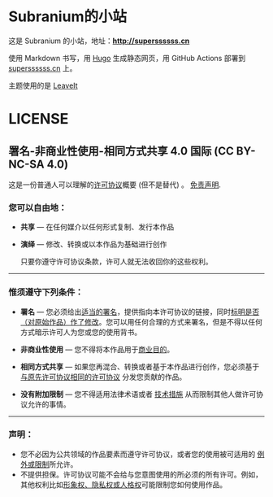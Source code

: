 # Subranium的小站

这是 Subranium 的小站，地址：**<http://superssssss.cn>**

使用 Markdown 书写，用 [Hugo](https://gohugo.io/) 生成静态网页，用 GitHub Actions 部署到 [superssssss.cn](http://superssssss.cn) 上。

主题使用的是 [LeaveIt](https://github.com/liuzc/LeaveIt)

# LICENSE
## 署名-非商业性使用-相同方式共享 4.0 国际 (CC BY-NC-SA 4.0)

这是一份普通人可以理解的[许可协议](https://creativecommons.org/licenses/by-nc-sa/4.0/legalcode.zh-Hans)概要 (但不是替代) 。 [免责声明](https://creativecommons.org/licenses/by-nc-sa/4.0/deed.zh#).

### 您可以自由地：

- **共享** — 在任何媒介以任何形式复制、发行本作品

- **演绎** — 修改、转换或以本作品为基础进行创作

  只要你遵守许可协议条款，许可人就无法收回你的这些权利。

------

### 惟须遵守下列条件：

- **署名** — 您必须给出[适当的署名](https://creativecommons.org/licenses/by-nc-sa/4.0/deed.zh#)，提供指向本许可协议的链接，同时[标明是否（对原始作品）作了修改](https://creativecommons.org/licenses/by-nc-sa/4.0/deed.zh#)。您可以用任何合理的方式来署名，但是不得以任何方式暗示许可人为您或您的使用背书。
- **非商业性使用** — 您不得将本作品用于[商业目的](https://creativecommons.org/licenses/by-nc-sa/4.0/deed.zh#)。
- **相同方式共享** — 如果您再混合、转换或者基于本作品进行创作，您必须基于[与原先许可协议相同的许可协议](https://creativecommons.org/licenses/by-nc-sa/4.0/deed.zh#) 分发您贡献的作品。

- **没有附加限制** — 您不得适用法律术语或者 [技术措施](https://creativecommons.org/licenses/by-nc-sa/4.0/deed.zh#) 从而限制其他人做许可协议允许的事情。

------

### 声明：

- 您不必因为公共领域的作品要素而遵守许可协议，或者您的使用被可适用的 [例外或限制](https://creativecommons.org/licenses/by-nc-sa/4.0/deed.zh#)所允许。
- 不提供担保。许可协议可能不会给与您意图使用的所必须的所有许可。例如，其他权利比如[形象权、隐私权或人格权](https://creativecommons.org/licenses/by-nc-sa/4.0/deed.zh#)可能限制您如何使用作品。
